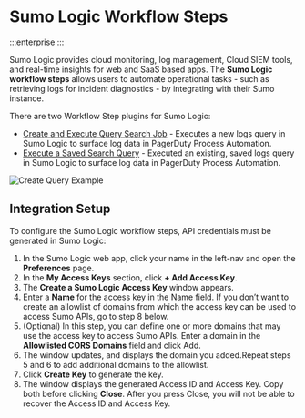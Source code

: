 # Sumo Logic Workflow Steps

:::enterprise
:::

Sumo Logic provides cloud monitoring, log management, Cloud SIEM tools, and real-time insights for web and SaaS based apps.
The **Sumo Logic workflow steps** allows users to automate operational tasks - such as retrieving logs for incident diagnostics - by integrating with their Sumo instance.

There are two Workflow Step plugins for Sumo Logic:
* [Create and Execute Query Search Job](#execute-a-new-query-in-sumo-logic) - Executes a new logs query in Sumo Logic to surface log data in PagerDuty Process Automation.
* [Execute a Saved Search Query](#execute-a-saved-query-in-sumo-logic) - Executed an existing, saved logs query in Sumo Logic to surface log data in PagerDuty Process Automation.

![Create Query Example](@assets/img/sumo-logic-create-query-example.png)<br>

## Integration Setup

To configure the Sumo Logic workflow steps, API credentials must be generated in Sumo Logic:

1. In the Sumo Logic web app, click your name in the left-nav and open the **Preferences** page.
2. In the **My Access Keys** section, click **+ Add Access Key**.
3. The **Create a Sumo Logic Access Key** window appears.
4. Enter a **Name** for the access key in the Name field. If you don’t want to create an allowlist of domains from which the access key can be used to access Sumo APIs, go to step 8 below.
5. (Optional) In this step, you can define one or more domains that may use the access key to access Sumo APIs. Enter a domain in the **Allowlisted CORS Domains** field and click Add.
6. The window updates, and displays the domain you added.Repeat steps 5 and 6 to add additional domains to the allowlist. 
7. Click **Create Key** to generate the key. 
8. The window displays the generated Access ID and Access Key. Copy both before clicking **Close**. After you press Close, you will not be able to recover the Access ID and Access Key.